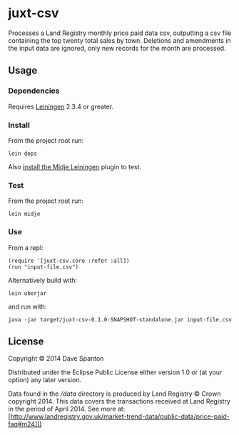 # juxt-csv

Processes a Land Registry monthly price paid data csv, outputting a csv file containing the top twenty total sales by town. Deletions and amendments in the input data are ignored, only new records for the month are processed.

## Usage

### Dependencies

Requires [Leiningen](http://leiningen.org/) 2.3.4 or greater. 

### Install

From the project root run:

	lein deps

Also [install the Midje Leiningen](https://github.com/marick/lein-midje) plugin to test.

### Test

From the project root run:

	lein midje 

### Use

From a repl:

	(require '[juxt-csv.core :refer :all])
	(run "input-file.csv")

Alternatively build with:

	lein uberjar
	
and run with:

	java -jar target/juxt-csv-0.1.0-SNAPSHOT-standalone.jar input-file.csv

## License

Copyright © 2014 Dave Spanton

Distributed under the Eclipse Public License either version 1.0 or (at
your option) any later version.

Data found in the _/data_ directory is produced by Land Registry © Crown copyright 2014. This data covers the transactions received at Land Registry in the period of April 2014. See more at: [http://www.landregistry.gov.uk/market-trend-data/public-data/price-paid-faq#m24]()